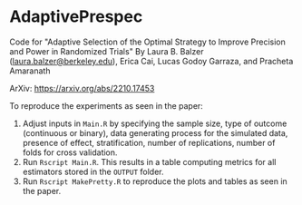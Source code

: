 # AdaptivePrespec
Code for "Adaptive Selection of the Optimal Strategy to Improve Precision and Power in Randomized Trials"
By Laura B. Balzer (laura.balzer@berkeley.edu), Erica Cai, 	Lucas Godoy Garraza, and Pracheta Amaranath

ArXiv: https://arxiv.org/abs/2210.17453

To reproduce the experiments as seen in the paper: 
1. Adjust inputs in ``Main.R`` by specifying the sample size, type of outcome (continuous or binary), data generating process for the simulated data, presence of effect, stratification, number of replications, number of folds for cross validation.
2. Run ``Rscript Main.R``. This results in a table computing metrics for all estimators stored in the ``OUTPUT`` folder. 
3. Run ``Rscript MakePretty.R`` to reproduce the plots and tables as seen in the paper. 


